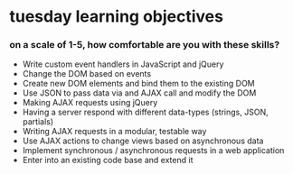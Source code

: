 # tuesday learning objectives

### on a scale of 1-5, how comfortable are you with these skills?

- Write custom event handlers in JavaScript and jQuery
- Change the DOM based on events
- Create new DOM elements and bind them to the existing DOM
- Use JSON to pass data via and AJAX call and modify the DOM
- Making AJAX requests using jQuery
- Having a server respond with different data-types (strings, JSON, partials)
- Writing AJAX requests in a modular, testable way
- Use AJAX actions to change views based on asynchronous data
- Implement synchronous / asynchronous requests in a web application
- Enter into an existing code base and extend it
